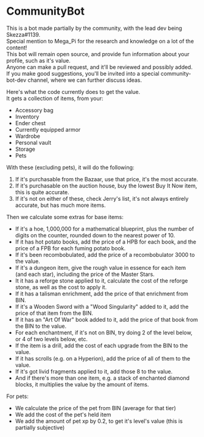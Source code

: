 # CommunityBot

This is a bot made partially by the community, with the lead dev being Skezza#1139.\
Special mention to Mega_Pi for the research and knowledge on a lot of the content!\
This bot will remain open source, and provide fun information about your profile, such as it's value.\
Anyone can make a pull request, and it'll be reviewed and possibly added.\
If you make good suggestions, you'll be invited into a special community-bot-dev channel, where we can further discuss ideas.

Here's what the code currently does to get the value.\
It gets a collection of items, from your:
- Accessory bag
- Inventory
- Ender chest
- Currently equipped armor
- Wardrobe
- Personal vault
- Storage
- Pets

With these (excluding pets), it will do the following:
1. If it's purchasable from the Bazaar, use that price, it's the most accurate.
2. If it's purchasable on the auction house, buy the lowest Buy It Now item, this is quite accurate.
3. If it's not on either of these, check Jerry's list, it's not always entirely accurate, but has much more items.

Then we calculate some extras for base items:
- If it's a hoe, 1,000,000 for a mathematical blueprint, plus the number of digits on the counter, rounded down to the nearest power of 10.
- If it has hot potato books, add the price of a HPB for each book, and the price of a FPB for each fuming potato book.
- If it's been recombobulated, add the price of a recombobulator 3000 to the value.
- If it's a dungeon item, give the rough value in essence for each item (and each star), including the price of the Master Stars.
- It it has a reforge stone applied to it, calculate the cost of the reforge stone, as well as the cost to apply it.
- If it has a talisman enrichment, add the price of that enrichment from BIN.
- If it's a Wooden Sword with a "Wood Singularity" added to it, add the price of that item from the BIN.
- If it has an "Art Of War" book added to it, add the price of that book from the BIN to the value.
- For each enchantment, if it's not on BIN, try doing 2 of the level below, or 4 of two levels below, etc.
- If the item is a drill, add the cost of each upgrade from the BIN to the value.
- If it has scrolls (e.g. on a Hyperion), add the price of all of them to the value.
- If it's got livid fragments applied to it, add those 8 to the value.
- And if there's more than one item, e.g. a stack of enchanted diamond blocks, it multiplies the value by the amount of items.

For pets:
- We calculate the price of the pet from BIN (average for that tier)
- We add the cost of the pet's held item
- We add the amount of pet xp by 0.2, to get it's level's value (this is partially subjective)

